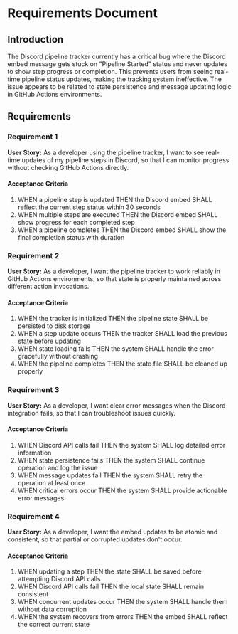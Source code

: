 # Requirements Document

## Introduction

The Discord pipeline tracker currently has a critical bug where the Discord embed message gets stuck on "Pipeline Started" status and never updates to show step progress or completion. This prevents users from seeing real-time pipeline status updates, making the tracking system ineffective. The issue appears to be related to state persistence and message updating logic in GitHub Actions environments.

## Requirements

### Requirement 1

**User Story:** As a developer using the pipeline tracker, I want to see real-time updates of my pipeline steps in Discord, so that I can monitor progress without checking GitHub Actions directly.

#### Acceptance Criteria

1. WHEN a pipeline step is updated THEN the Discord embed SHALL reflect the current step status within 30 seconds
2. WHEN multiple steps are executed THEN the Discord embed SHALL show progress for each completed step
3. WHEN a pipeline completes THEN the Discord embed SHALL show the final completion status with duration

### Requirement 2

**User Story:** As a developer, I want the pipeline tracker to work reliably in GitHub Actions environments, so that state is properly maintained across different action invocations.

#### Acceptance Criteria

1. WHEN the tracker is initialized THEN the pipeline state SHALL be persisted to disk storage
2. WHEN a step update occurs THEN the tracker SHALL load the previous state before updating
3. WHEN state loading fails THEN the system SHALL handle the error gracefully without crashing
4. WHEN the pipeline completes THEN the state file SHALL be cleaned up properly

### Requirement 3

**User Story:** As a developer, I want clear error messages when the Discord integration fails, so that I can troubleshoot issues quickly.

#### Acceptance Criteria

1. WHEN Discord API calls fail THEN the system SHALL log detailed error information
2. WHEN state persistence fails THEN the system SHALL continue operation and log the issue
3. WHEN message updates fail THEN the system SHALL retry the operation at least once
4. WHEN critical errors occur THEN the system SHALL provide actionable error messages

### Requirement 4

**User Story:** As a developer, I want the embed updates to be atomic and consistent, so that partial or corrupted updates don't occur.

#### Acceptance Criteria

1. WHEN updating a step THEN the state SHALL be saved before attempting Discord API calls
2. WHEN Discord API calls fail THEN the local state SHALL remain consistent
3. WHEN concurrent updates occur THEN the system SHALL handle them without data corruption
4. WHEN the system recovers from errors THEN the embed SHALL reflect the correct current state